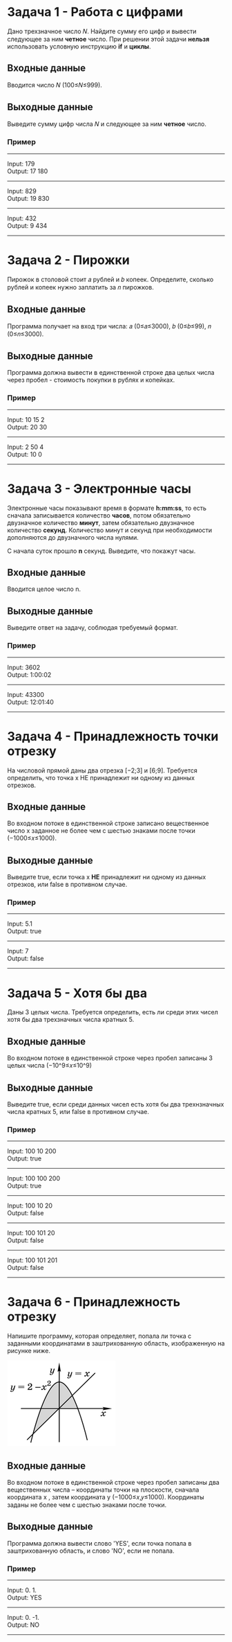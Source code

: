 # Задача 1 - Работа с цифрами

Дано трехзначное число 𝑁. Найдите сумму его цифр и вывести следующее за ним **четное** число.
При решении этой задачи **нельзя** использовать условную инструкцию **if** и **циклы**.

## Входные данные

Вводится число 𝑁 (100≤𝑁≤999).

## Выходные данные

Выведите сумму цифр числа 𝑁 и следующее за ним **четное** число.

### Пример

---

Input: 179 \
Output: 17 180

---

Input: 829 \
Output: 19 830

---

Input: 432 \
Output: 9 434

---

# Задача 2 - Пирожки

Пирожок в столовой стоит 𝑎 рублей и 𝑏 копеек. Определите, сколько рублей и копеек нужно заплатить за 𝑛 пирожков.

## Входные данные

Программа получает на вход три числа: 𝑎 (0≤𝑎≤3000), 𝑏 (0≤𝑏≤99), 𝑛 (0≤𝑛≤3000).

## Выходные данные

Программа должна вывести в единственной строке два целых числа через пробел - стоимость покупки в рублях и копейках.

### Пример

---

Input: 10 15 2 \
Output: 20 30

---

Input: 2 50 4 \
Output: 10 0

---

# Задача 3 - Электронные часы

Электронные часы показывают время в формате **h:mm:ss**, то есть сначала записывается количество **часов**, потом
обязательно двузначное количество **минут**, затем обязательно двузначное количество **секунд**. Количество минут и
секунд при необходимости дополняются до двузначного числа нулями.

С начала суток прошло **n** секунд. Выведите, что покажут часы.

## Входные данные

Вводится целое число n.

## Выходные данные

Выведите ответ на задачу, соблюдая требуемый формат.

### Пример

---

Input: 3602 \
Output: 1:00:02

---

Input: 43300 \
Output: 12:01:40

---

# Задача 4 - Принадлежность точки отрезку

На числовой прямой даны два отрезка [−2;3] и [6;9]. Требуется определить, что точка x НЕ принадлежит ни одному из данных отрезков.

## Входные данные

Во входном потоке в единственной строке записано вещественное число x заданное не более чем с шестью знаками после точки (−1000≤𝑥≤1000).

## Выходные данные

Выведите true, если точка x **НЕ** принадлежит ни одному из данных отрезков, или false в противном случае.
### Пример

---

Input: 5.1 \
Output: true

---

Input: 7 \
Output: false

---

# Задача 5 - Хотя бы два

Даны 3 целых числа. Требуется определить, есть ли среди этих чисел хотя бы два трехзначных числа кратных 5.

## Входные данные

Во входном потоке в единственной строке через пробел записаны 3 целых числа (−10^9≤𝑥≤10^9)

## Выходные данные

Выведите true, если среди данных чисел есть хотя бы два трехнзначных числа кратных 5, или false в противном случае.

### Пример

---

Input: 100 10 200 \
Output: true

---

Input: 100 100 200 \
Output: true

--- 

Input: 100 10 20 \
Output: false

--- 

Input: 100 101 20 \
Output: false

--- 

Input: 100 101 201 \
Output: false

--- 

# Задача 6 - Принадлежность отрезку

Напишите программу, которая определяет, попала ли точка с заданными координатами в заштрихованную область, изображенную на рисунке ниже.

![task](Point-3.png)
## Входные данные

Во входном потоке в единственной строке через пробел записаны два вещественных числа – координаты точки на плоскости, сначала координата x , затем координата y (−1000≤𝑥,𝑦≤1000). Координаты заданы не более чем с шестью знаками после точки.

## Выходные данные

Программа должна вывести слово 'YES', если точка попала в заштрихованную область, и слово 'NO', если не попала.
### Пример

---

Input: 0. 1. \
Output: YES

---

Input: 0. -1. \
Output: NO

---
